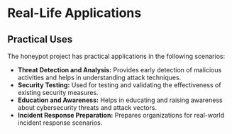 # Real-Life Applications

## Practical Uses

The honeypot project has practical applications in the following scenarios:

- **Threat Detection and Analysis:** Provides early detection of malicious activities and helps in understanding attack techniques.
- **Security Testing:** Used for testing and validating the effectiveness of existing security measures.
- **Education and Awareness:** Helps in educating and raising awareness about cybersecurity threats and attack vectors.
- **Incident Response Preparation:** Prepares organizations for real-world incident response scenarios.
